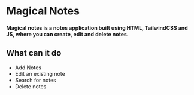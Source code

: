 # Magical Notes
#### Magical notes is a notes application built using HTML, TailwindCSS and JS, where you can create, edit and delete notes.

## What can it do
- Add Notes
- Edit an existing note
- Search for notes
- Delete notes